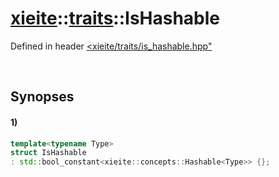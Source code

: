 # [xieite](../../xieite.md)\:\:[traits](../../traits.md)\:\:IsHashable
Defined in header [<xieite/traits/is_hashable.hpp"](../../../include/xieite/traits/is_hashable.hpp)

&nbsp;

## Synopses
#### 1)
```cpp
template<typename Type>
struct IsHashable
: std::bool_constant<xieite::concepts::Hashable<Type>> {};
```
